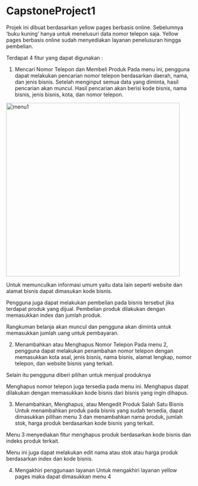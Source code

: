# CapstoneProject1
Projek ini dibuat berdasarkan yellow pages berbasis online.
Sebelumnya ‘buku kuning’ hanya untuk menelusuri data nomor telepon saja. 
Yellow pages berbasis online sudah menyediakan layanan penelusuran hingga pembelian.

Terdapat 4 fitur yang dapat digunakan :
1.	Mencari Nomor Telepon dan Membeli Produk
Pada menu ini, pengguna dapat melakukan pencarian nomor telepon berdasarkan daerah, nama, dan jenis bisnis. Setelah menginput semua data yang diminta, hasil pencarian akan muncul. Hasil pencarian akan berisi kode bisnis, nama bisnis, jenis bisnis, kota, dan nomor telepon. 
<img width="468" alt="menu1" src="https://github.com/sylvialysn/CapstoneProject1/assets/142148918/cc9264d1-9046-45c4-ac05-7652cc35d90e"> 

Untuk memunculkan informasi umum yaitu data lain seperti website dan alamat bisnis dapat dimasukan kode bisnis.
 

Pengguna juga dapat melakukan pembelian pada bisnis tersebut jika terdapat produk yang dijual. Pembelian produk dilakukan dengan memasukkan index dan jumlah produk.
 

Rangkuman belanja akan muncul dan pengguna akan diminta untuk memasukkan jumlah uang untuk pembayaran. 
 

2.	Menambahkan atau Menghapus Nomor Telepon
Pada menu 2, pengguna dapat melakukan penambahan nomor telepon dengan memasukkan kota asal, jenis bisnis, nama bisnis, alamat lengkap, nomor telepon, dan website bisnis yang terkait. 
 
Selain itu pengguna diberi pilihan untuk menjual produknya 
 

Menghapus nomor telepon juga tersedia pada menu ini. Menghapus dapat dilakukan dengan memasukkan kode bisnis dari bisnis yang ingin dihapus.
 

3.	Menambahkan, Menghapus, atau Mengedit Produk Salah Satu Bisnis
Untuk menambahkan produk pada bisnis yang sudah tersedia, dapat dimasukkan pilihan menu 3 dan menambahkan nama produk, jumlah stok, harga produk berdasarkan kode bisnis yang terkait. 

Menu 3 menyediakan fitur menghapus produk berdasarkan kode bisnis dan indeks produk terkait. 

Menu ini juga dapat melakukan edit nama atau stok atau harga produk berdasarkan index dan kode bisnis.

 

4.	Mengakhiri penggunaan layanan
Untuk mengakhiri layanan yellow pages maka dapat dimasukkan menu 4 
